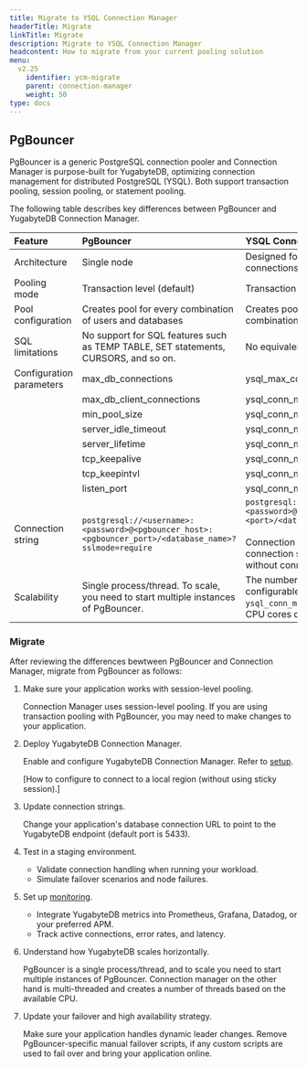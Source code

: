 ```yaml
---
title: Migrate to YSQL Connection Manager
headerTitle: Migrate
linkTitle: Migrate
description: Migrate to YSQL Connection Manager
headcontent: How to migrate from your current pooling solution
menu:
  v2.25
    identifier: ycm-migrate
    parent: connection-manager
    weight: 50
type: docs
---
```


## PgBouncer

PgBouncer is a generic PostgreSQL connection pooler and Connection Manager is purpose-built for YugabyteDB, optimizing connection management for distributed PostgreSQL (YSQL). Both support transaction pooling, session pooling, or statement pooling.

The following table describes key differences between PgBouncer and YugabyteDB Connection Manager.

| Feature | PgBouncer | YSQL Connection Manager |
| :--- | :--- | :--- |
| Architecture | Single node | Designed for distributed multi-node connections |
| Pooling mode | Transaction level (default) | Transaction level only |
| Pool configuration | Creates pool for every combination of users and databases | Creates pool for every (user,db) combination |
| SQL limitations | No support for SQL features such as TEMP TABLE, SET statements, CURSORS, and so on. | No equivalent limitations. |
| Configuration parameters | max_db_connections | ysql_max_connections (core database flag) |
| | max_db_client_connections | ysql_conn_mgr_max_client_connections |
| | min_pool_size | ysql_conn_mgr_min_conns_per_db |
| | server_idle_timeout | ysql_conn_mgr_idle_time |
| | server_lifetime | ysql_conn_mgr_server_lifetime |
| | tcp_keepalive | ysql_conn_mgr_tcp_keepalive |
| | tcp_keepintvl | ysql_conn_mgr_tcp_keepalive_keep_interval |
| | listen_port | ysql_conn_mgr_port |
| Connection string | `postgresql://<username>:<password>@<pgbouncer_host>:<pgbouncer_port>/<database_name>?sslmode=require` | `postgresql://<username>:<password>@<host>:<port>/<database_name>?sslmode=require`<br><br>Connection Manager remains transparent, connection string (by default) is same as without connection manager enabled. |
| Scalability | Single process/thread. To scale, you need to start multiple instances of PgBouncer. | The number of threads for multiplexing is configurable using `ysql_conn_mgr_worker_threads` (default is CPU cores divided by 2). |

### Migrate

After reviewing the differences bewtween PgBouncer and Connection Manager, migrate from PgBouncer as follows:

1. Make sure your application works with session-level pooling.

    Connection Manager uses session-level pooling. If you are using transaction pooling with PgBouncer, you may need to make changes to your application.

1. Deploy YugabyteDB Connection Manager.

    Enable and configure YugabyteDB Connection Manager. Refer to [setup](../ycm-setup/).

    [How to configure to connect to a local region (without using sticky session).]

1. Update connection strings.

    Change your application's database connection URL to point to the YugabyteDB endpoint (default port is 5433).

1. Test in a staging environment.

    - Validate connection handling when running your workload.
    - Simulate failover scenarios and node failures.

1. Set up [monitoring](../ycm-monitor/).

    - Integrate YugabyteDB metrics into Prometheus, Grafana, Datadog, or your preferred APM.
    - Track active connections, error rates, and latency.

1. Understand how YugabyteDB scales horizontally.

    PgBouncer is a single process/thread, and to scale you need to start multiple instances of PgBouncer. Connection manager on the other hand is multi-threaded and creates a number of threads based on the available CPU.

1. Update your failover and high availability strategy.

    Make sure your application handles dynamic leader changes. Remove PgBouncer-specific manual failover scripts, if any custom scripts are used to fail over and bring your application online.

<!-- ## HikariPool -->
